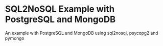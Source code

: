 # SQL2NoSQL Example with PostgreSQL and MongoDB
An example with PostgreSQL and MongoDB using sql2nosql, psycopg2 and pymongo
